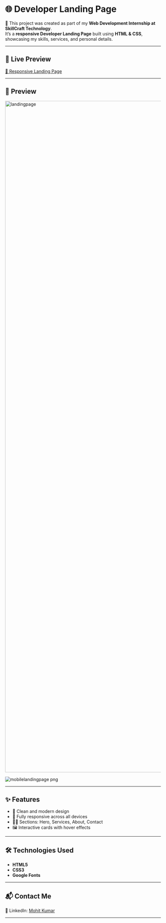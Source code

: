 # 🌐 Developer Landing Page  


🚀 This project was created as part of my **Web Development Internship at SkillCraft Technology**.  
It’s a **responsive Developer Landing Page** built using **HTML & CSS**, showcasing my skills, services, and personal details.  

---

## 🚀 Live Preview 

[🔗 Responsive Landing Page](https://responsive-my-landingpage.netlify.app/)

---

## 📸 Preview  

<img width="1920" height="2165" alt="landingpage" src="https://github.com/user-attachments/assets/3844f397-ccc4-43a7-8033-40a9fdf782ef" />


![mobilelandingpage png](https://github.com/user-attachments/assets/17fb9c6f-e361-4594-9879-61f8279cb1f7)

---

## ✨ Features  
- 🎨 Clean and modern design  
- 📱 Fully responsive across all devices  
- 🧑‍💻 Sections: Hero, Services, About, Contact  
- 🖼️ Interactive cards with hover effects  

---

## 🛠️ Technologies Used  
- **HTML5**  
- **CSS3**  
- **Google Fonts**  

---

## 📬 Contact Me  

🔗 LinkedIn: [Mohit Kumar](https://www.linkedin.com/in/mohit-kumar16)  

---
